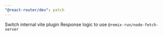 ```yaml
---
"@react-router/dev": patch
---
```


Switch internal vite plugin Response logic to use `@remix-run/node-fetch-server`
